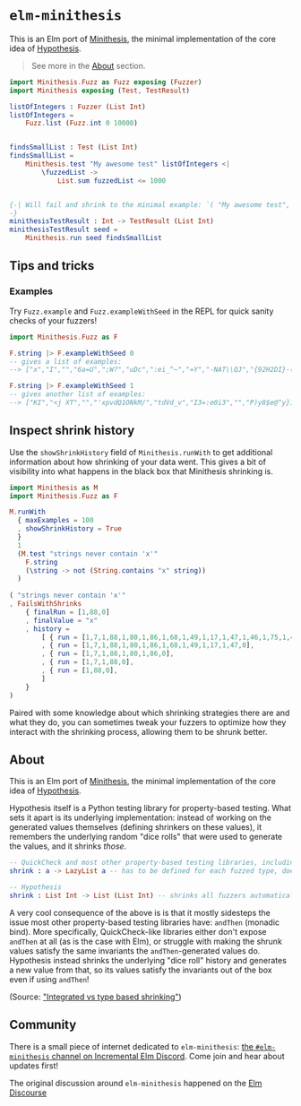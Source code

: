 # `elm-minithesis`

This is an Elm port of [Minithesis](https://github.com/drmaciver/minithesis),
the minimal implementation of the core idea of
[Hypothesis](https://github.com/HypothesisWorks/hypothesis).

> See more in the [About](#About) section.

```elm
import Minithesis.Fuzz as Fuzz exposing (Fuzzer)
import Minithesis exposing (Test, TestResult)

listOfIntegers : Fuzzer (List Int)
listOfIntegers =
    Fuzz.list (Fuzz.int 0 10000)


findsSmallList : Test (List Int)
findsSmallList =
    Minithesis.test "My awesome test" listOfIntegers <|
        \fuzzedList ->
            List.sum fuzzedList <= 1000


{-| Will fail and shrink to the minimal example: `( "My awesome test", FailsWith [ 1001 ] )`
-}
minithesisTestResult : Int -> TestResult (List Int)
minithesisTestResult seed =
    Minithesis.run seed findsSmallList
```

## Tips and tricks

### Examples

Try `Fuzz.example` and `Fuzz.exampleWithSeed` in the REPL for quick
sanity checks of your fuzzers! 

```elm
import Minithesis.Fuzz as F

F.string |> F.exampleWithSeed 0
-- gives a list of examples:
--> ["x","I","","6a=U",";W?","uDc",":ei_^~","=Y","-NAT\\QJ","{92H2DI}-(KOc"]

F.string |> F.exampleWithSeed 1
-- gives another list of examples:
--> ["KI","<j XT","","'xpvdQ1ONkM/","tdVd_v","I3=:e0i3","","P)y8$e@^y}1s",",]uz\\","8"]
```

## Inspect shrink history

Use the `showShrinkHistory` field of `Minithesis.runWith` to get additional
information about how shrinking of your data went. This gives a bit of
visibility into what happens in the black box that Minithesis shrinking is. 


```elm
import Minithesis as M
import Minithesis.Fuzz as F

M.runWith 
  { maxExamples = 100
  , showShrinkHistory = True 
  } 
  1
  (M.test "strings never contain 'x'"
    F.string
    (\string -> not (String.contains "x" string))
  )
  
( "strings never contain 'x'"
, FailsWithShrinks 
    { finalRun = [1,88,0]
    , finalValue = "x"
    , history = 
        [ { run = [1,7,1,88,1,80,1,86,1,68,1,49,1,17,1,47,1,46,1,75,1,45,1,15,0], shrinkerUsed = "Initial",                                                            value = "'xpvdQ1ONkM/" }
        , { run = [1,7,1,88,1,80,1,86,1,68,1,49,1,17,1,47,0],                     shrinkerUsed = "DeleteChunkAndMaybeDecrementPrevious { size = 8, startIndex = 17 }", value = "'xpvdQ1O"     }
        , { run = [1,7,1,88,1,80,1,86,0],                                         shrinkerUsed = "DeleteChunkAndMaybeDecrementPrevious { size = 8, startIndex = 9 }",  value = "'xpv"         }
        , { run = [1,7,1,88,0],                                                   shrinkerUsed = "DeleteChunkAndMaybeDecrementPrevious { size = 4, startIndex = 5 }",  value = "'x"           }
        , { run = [1,88,0],                                                       shrinkerUsed = "DeleteChunkAndMaybeDecrementPrevious { size = 2, startIndex = 1 }",  value = "x"            }
        ]
    }
)
```

Paired with some knowledge about which shrinking strategies there are and what
they do, you can sometimes tweak your fuzzers to optimize how they interact with
the shrinking process, allowing them to be shrunk better.

## About

This is an Elm port of [Minithesis](https://github.com/drmaciver/minithesis),
the minimal implementation of the core idea of
[Hypothesis](https://github.com/HypothesisWorks/hypothesis).

Hypothesis itself is a Python testing library for property-based testing. What
sets it apart is its underlying implementation: instead of working on the
generated values themselves (defining shrinkers on these values), it remembers
the underlying random "dice rolls" that were used to generate the values,
and it shrinks *those*. 

```elm
-- QuickCheck and most other property-based testing libraries, including elm-test
shrink : a -> LazyList a -- has to be defined for each fuzzed type, doesn't shrink by default

-- Hypothesis
shrink : List Int -> List (List Int) -- shrinks all fuzzers automatically, can't be configured
```

A very cool consequence of the above is is that it mostly sidesteps the issue
most other property-based testing libraries have: `andThen` (monadic bind). More
specifically, QuickCheck-like libraries either don't expose `andThen` at all (as
is the case with Elm), or struggle with making the shrunk values satisfy the
same invariants the `andThen`-generated values do. Hypothesis instead shrinks
the underlying "dice roll" history and generates a new value from that, so
its values satisfy the invariants out of the box even if using `andThen`!

(Source: ["Integrated vs type based shrinking"](https://hypothesis.works/articles/integrated-shrinking/))

## Community

There is a small piece of internet dedicated to `elm-minithesis`: [the
`#elm-minithesis` channel on Incremental Elm
Discord](https://discord.gg/PC7Ckpg). Come join and hear about updates first!

The original discussion around `elm-minithesis` happened on the [Elm
Discourse](https://discourse.elm-lang.org/t/elm-minithesis-shrinking-without-compromises/6071/)
